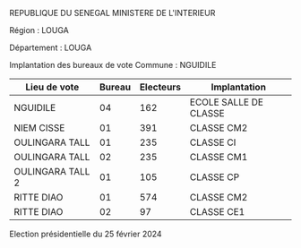 REPUBLIQUE DU SENEGAL MINISTERE DE L'INTERIEUR

Région : LOUGA

Département : LOUGA

Implantation des bureaux de vote Commune : NGUIDILE

| Lieu de vote | Bureau | Electeurs | Implantation |
| - | - | - | - |
| NGUIDILE | 04 | 162 | ECOLE SALLE DE CLASSE |
| NIEM CISSE | 01 | 391 | CLASSE CM2 |
| OULINGARA TALL | 01 | 235 | CLASSE CI |
| OULINGARA TALL | 02 | 235 | CLASSE CM1 |
| OULINGARA TALL 2 | 01 | 105 | CLASSE CP |
| RITTE DIAO | 01 | 574 | CLASSE CM2 |
| RITTE DIAO | 02 | 97 | CLASSE CE1 |

<!-- PageNumber="20/26" -->

Election présidentielle du 25 février 2024

